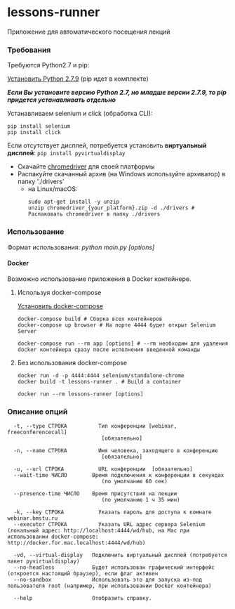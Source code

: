 # lessons-runner
Приложение для автоматического посещения лекций

### Требования
  Требуются Python2.7 и pip:

  [Установить Python 2.7.9](https://www.python.org/downloads/release/python-279/) (pip идет в комплекте)

  ***Если Вы установите версию Python 2.7, но младше версии 2.7.9, то pip придется устанавливать отдельно***

  Устанавливаем selenium и click (обработка CLI):

  ```
  pip install selenium
  pip install click
  ```

  Если отсутствует дисплей, потребуется установить **виртуальный дисплей**:
  ``` pip install pyvirtualdisplay ```
  
  * Скачайте [chromedriver](https://chromedriver.storage.googleapis.com/index.html?path=81.0.4044.138/) для своей платформы
  * Распакуйте скачанный архив (на Windows используйте архиватор) в папку './drivers'
    - на Linux/macOS:
      ```
      sudo apt-get install -y unzip
      unzip chromedriver_{your_platform}.zip -d ./drivers # Распаковать chromedriver в папку ./drivers

### Использование
  Формат использования:
  _python main.py [options]_

#### Docker
  Возможно использование приложения в Docker контейнере.
  1. Используя docker-compose

     [Установить docker-compose](https://dker.ru/docs/docker-compose/install-compose/)
     ```
     docker-compose build # Сборка всех контейнеров
     docker-compose up browser # На порте 4444 будет открыт Selenium Server

     docker-compose run --rm app [options] # --rm необходим для удаления docker контейнера сразу после исполнения введенной команды
     ```
  2. Без использования docker-compose
     ```
     docker run -d -p 4444:4444 selenium/standalone-chrome
     docker build -t lessons-runner . # Build a container

     docker run --rm lessons-runner [options]
     ```

  ### Описание опций
   ```
     -t, --type СТРОКА          Тип конференции [webinar, freeconferencecall]
                                 [обязательно]

     -n, --name СТРОКА          Имя человека, заходящего в конференцию
                                 [обязательно]

     -u, --url СТРОКА           URL конференции  [обязательно]
     --wait-time ЧИСЛО        Время подключения к конференции в секундах
                                 (по умолчанию 60 сек)

     --presence-time ЧИСЛО    Время присутствия на лекции
                                 (по умолчанию 1 ч 35 мин)

     -k, --key СТРОКА           Указать пароль для доступа к комнате webinar.bmstu.ru
     --executor СТРОКА          Указать URL адрес сервера Selenium (локальный адрес: http://localhost:4444/wd/hub, на Mac при использовании docker-compose: http://docker.for.mac.localhost:4444/wd/hub)

     -vd, --virtual-display   Подключить виртуальный дисплей (потребуется пакет pyvirtualdisplay)
     --no-headless            Будет использован графический интерфейс (откроется настоящий браузер), если флаг активен
     --no-sandbox             Использовать это для запуска из-под пользователя root (например, при использовании Docker контейнера)

     --help                   Отобразить справку.
  ```

